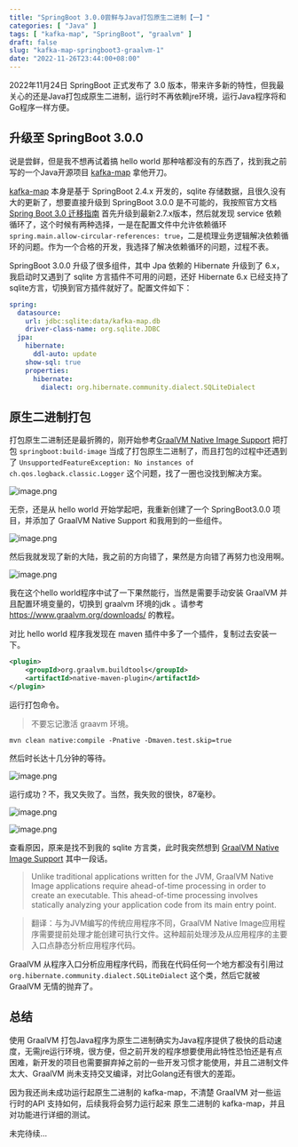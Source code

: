 ```yaml
---
title: "SpringBoot 3.0.0尝鲜与Java打包原生二进制【一】"
categories: [ "Java" ]
tags: [ "kafka-map", "SpringBoot", "graalvm" ]
draft: false
slug: "kafka-map-springboot3-graalvm-1"
date: "2022-11-26T23:44:00+08:00"
---
```


2022年11月24日 SpringBoot 正式发布了 3.0 版本，带来许多新的特性，但我最关心的还是Java打包成原生二进制，运行时不再依赖jre环境，运行Java程序将和Go程序一样方便。

## 升级至 SpringBoot 3.0.0

说是尝鲜，但是我不想再试着搞 hello world 那种啥都没有的东西了，找到我之前写的一个Java开源项目 [kafka-map](https://github.com/dushixiang/kafka-map) 拿他开刀。

[kafka-map](https://github.com/dushixiang/kafka-map) 本身是基于 SpringBoot 2.4.x 开发的，sqlite 存储数据，且很久没有大的更新了，想要直接升级到 SpringBoot 3.0.0 是不可能的，我按照官方文档 [Spring Boot 3.0 迁移指南](https://github.com/spring-projects/spring-boot/wiki/Spring-Boot-3.0-Migration-Guide) 首先升级到最新2.7.x版本，然后就发现 service 依赖循环了，这个时候有两种选择，一是在配置文件中允许依赖循环 `spring.main.allow-circular-references: true`，二是梳理业务逻辑解决依赖循环的问题。作为一个合格的开发，我选择了解决依赖循环的问题，过程不表。

SpringBoot 3.0.0 升级了很多组件，其中 Jpa 依赖的 Hibernate 升级到了 6.x，我启动时又遇到了 sqlite 方言插件不可用的问题，还好 Hibernate 6.x 已经支持了 sqlite方言，切换到官方插件就好了。配置文件如下：

``` yaml
spring:
  datasource:
    url: jdbc:sqlite:data/kafka-map.db
    driver-class-name: org.sqlite.JDBC
  jpa:
    hibernate:
      ddl-auto: update
    show-sql: true
    properties:
      hibernate:
        dialect: org.hibernate.community.dialect.SQLiteDialect
```

## 原生二进制打包

打包原生二进制还是最折腾的，刚开始参考[GraalVM Native Image Support](https://docs.spring.io/spring-boot/docs/3.0.0/reference/html/native-image.html#native-image.developing-your-first-application.buildpacks) 把打包 `springboot:build-image` 当成了打包原生二进制了，而且打包的过程中还遇到了 `UnsupportedFeatureException: No instances of ch.qos.logback.classic.Logger` 这个问题，找了一圈也没找到解决方案。

![image.png](https://oss.typesafe.cn/k5.png)

无奈，还是从 hello world 开始学起吧，我重新创建了一个 SpringBoot3.0.0 项目，并添加了 GraalVM Native Support 和我用到的一些组件。

![image.png](https://oss.typesafe.cn/k6.png)

然后我就发现了新的大陆，我之前的方向错了，果然是方向错了再努力也没用啊。

![image.png](https://oss.typesafe.cn/k4.png)

我在这个hello world程序中试了一下果然能行，当然是需要手动安装 GraalVM 并且配置环境变量的，切换到 graalvm 环境的jdk 。请参考 https://www.graalvm.org/downloads/ 的教程。

对比 hello world 程序我发现在 maven 插件中多了一个插件，复制过去安装一下。

``` xml
<plugin>
    <groupId>org.graalvm.buildtools</groupId>
    <artifactId>native-maven-plugin</artifactId>
</plugin>
```

运行打包命令。

> 不要忘记激活 graavm 环境。
```
mvn clean native:compile -Pnative -Dmaven.test.skip=true
```

然后时长达十几分钟的等待。

![image.png](https://oss.typesafe.cn/k1.png)

运行成功？不，我又失败了。当然，我失败的很快，87毫秒。

![image.png](https://oss.typesafe.cn/k2.png)

![image.png](https://oss.typesafe.cn/k3.png)

查看原因，原来是找不到我的 sqlite 方言类，此时我突然想到 [GraalVM Native Image Support](https://docs.spring.io/spring-boot/docs/3.0.0/reference/html/native-image.html#native-image.developing-your-first-application.buildpacks) 其中一段话。

> Unlike traditional applications written for the JVM, GraalVM Native Image applications require ahead-of-time processing in order to create an executable. This ahead-of-time processing involves statically analyzing your application code from its main entry point.


> 翻译：与为JVM编写的传统应用程序不同，GraalVM Native Image应用程序需要提前处理才能创建可执行文件。这种超前处理涉及从应用程序的主要入口点静态分析应用程序代码。

GraalVM 从程序入口分析应用程序代码，而我在代码任何一个地方都没有引用过 `org.hibernate.community.dialect.SQLiteDialect` 这个类，然后它就被 GraalVM 无情的抛弃了。

## 总结

使用 GraalVM 打包Java程序为原生二进制确实为Java程序提供了极快的启动速度，无需jre运行环境，很方便，但之前开发的程序想要使用此特性恐怕还是有点困难，新开发的项目也需要摒弃掉之前的一些开发习惯才能使用，并且二进制文件太大、GraalVM 尚未支持交叉编译，对比Golang还有很大的差距。

因为我还尚未成功运行起原生二进制的 kafka-map，不清楚 GraalVM 对一些运行时的API 支持如何，后续我将会努力运行起来 原生二进制的 kafka-map，并且对功能进行详细的测试。

未完待续...



